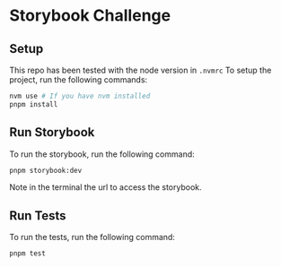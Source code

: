 # Storybook Challenge

## Setup
This repo has been tested with the node version in `.nvmrc`
To setup the project, run the following commands:
```sh
nvm use # If you have nvm installed
pnpm install
```

## Run Storybook
To run the storybook, run the following command:
```sh
pnpm storybook:dev
```
Note in the terminal the url to access the storybook.

## Run Tests
To run the tests, run the following command:
```sh
pnpm test
```